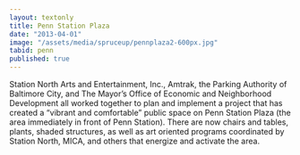```yaml
---
layout: textonly
title: Penn Station Plaza
date: "2013-04-01"
image: "/assets/media/spruceup/pennplaza2-600px.jpg"
tabid: penn
published: true
---
```


Station North Arts and Entertainment, Inc., Amtrak, the Parking Authority of Baltimore City, and The Mayor’s Office of Economic and Neighborhood Development all worked together to plan and implement a project that has created a “vibrant and comfortable” public space on Penn Station Plaza (the area immediately in front of Penn Station). There are now chairs and tables, plants, shaded structures, as well as art oriented programs coordinated by Station North, MICA, and others that energize and activate the area.